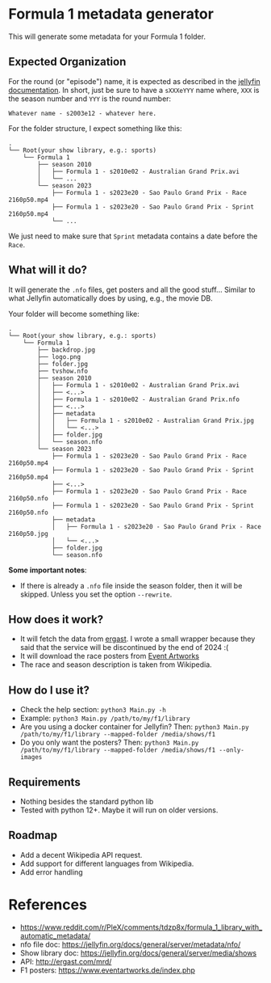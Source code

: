 # Formula 1 metadata generator

This will generate some metadata for your Formula 1 folder.

## Expected Organization

For the round (or "episode") name, it is expected as described in
the [jellyfin documentation](https://jellyfin.org/docs/general/server/media/shows/). In short, just be sure to have
a `sXXXeYYY` name where, `XXX` is the season number and `YYY` is the round number:

```
Whatever name - s2003e12 - whatever here.
```

For the folder structure, I expect something like this:

```
.
└── Root(your show library, e.g.: sports)
    └── Formula 1
        ├── season 2010
        │   ├── Formula 1 - s2010e02 - Australian Grand Prix.avi
        │   └── ...
        └── season 2023
            ├── Formula 1 - s2023e20 - Sao Paulo Grand Prix - Race 2160p50.mp4
            ├── Formula 1 - s2023e20 - Sao Paulo Grand Prix - Sprint 2160p50.mp4
            └── ...
```

We just need to make sure that `Sprint` metadata contains a date before the `Race`.

## What will it do?

It will generate the `.nfo` files, get posters and all the good stuff... Similar to what Jellyfin automatically does by
using, e.g., the movie DB.

Your folder will become something like:

```
.
└── Root(your show library, e.g.: sports)
    └── Formula 1
        ├── backdrop.jpg
        ├── logo.png
        ├── folder.jpg
        ├── tvshow.nfo
        ├── season 2010
        │   ├── Formula 1 - s2010e02 - Australian Grand Prix.avi
        │   ├── <...>
        │   ├── Formula 1 - s2010e02 - Australian Grand Prix.nfo
        │   ├── <...>
        │   ├── metadata
        │   │   ├── Formula 1 - s2010e02 - Australian Grand Prix.jpg
        │   │   └── <...>
        │   ├── folder.jpg
        │   └── season.nfo
        └── season 2023
            ├── Formula 1 - s2023e20 - Sao Paulo Grand Prix - Race 2160p50.mp4
            ├── Formula 1 - s2023e20 - Sao Paulo Grand Prix - Sprint 2160p50.mp4
            ├── <...>
            ├── Formula 1 - s2023e20 - Sao Paulo Grand Prix - Race 2160p50.nfo
            ├── Formula 1 - s2023e20 - Sao Paulo Grand Prix - Sprint 2160p50.nfo
            ├── metadata
            │   ├── Formula 1 - s2023e20 - Sao Paulo Grand Prix - Race 2160p50.jpg
            │   └── <...>
            ├── folder.jpg
            └── season.nfo
```

**Some important notes**:

- If there is already a `.nfo` file inside the season folder, then it will be skipped. Unless you set the
  option `--rewrite`.

## How does it work?

- It will fetch the data from [ergast](http://ergast.com/mrd/). I wrote a small wrapper because they said that the
  service will be discontinued by the end of 2024 :(
- It will download the race posters from [Event Artworks](https://www.eventartworks.de)
- The race and season description is taken from Wikipedia.

## How do I use it?

- Check the help section: `python3 Main.py -h`
- Example: `python3 Main.py /path/to/my/f1/library`
- Are you using a docker container for Jellyfin? Then: `python3 Main.py /path/to/my/f1/library --mapped-folder /media/shows/f1`
- Do you only want the posters? Then: `python3 Main.py /path/to/my/f1/library --mapped-folder /media/shows/f1 --only-images`

## Requirements

- Nothing besides the standard python lib
- Tested with python 12+. Maybe it will run on older versions.

## Roadmap

- Add a decent Wikipedia API request.
- Add support for different languages from Wikipedia.
- Add error handling

# References

- https://www.reddit.com/r/PleX/comments/tdzp8x/formula_1_library_with_automatic_metadata/
- nfo file doc: https://jellyfin.org/docs/general/server/metadata/nfo/
- Show library doc: https://jellyfin.org/docs/general/server/media/shows
- API: http://ergast.com/mrd/
- F1 posters: https://www.eventartworks.de/index.php
